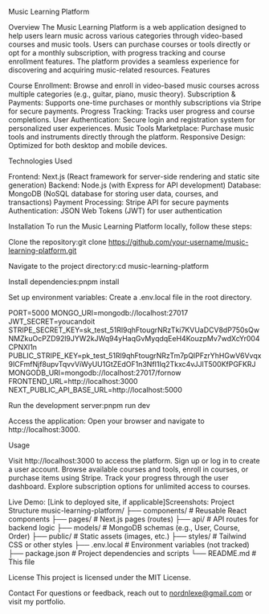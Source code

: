Music Learning Platform

Overview
The Music Learning Platform is a web application designed to help users learn music across various categories through video-based courses and music tools. Users can purchase courses or tools directly or opt for a monthly subscription, with progress tracking and course enrollment features. The platform provides a seamless experience for discovering and acquiring music-related resources.
Features

Course Enrollment: Browse and enroll in video-based music courses across multiple categories (e.g., guitar, piano, music theory).
Subscription & Payments: Supports one-time purchases or monthly subscriptions via Stripe for secure payments.
Progress Tracking: Tracks user progress and course completions.
User Authentication: Secure login and registration system for personalized user experiences.
Music Tools Marketplace: Purchase music tools and instruments directly through the platform.
Responsive Design: Optimized for both desktop and mobile devices.

Technologies Used

Frontend: Next.js (React framework for server-side rendering and static site generation)
Backend: Node.js (with Express for API development)
Database: MongoDB (NoSQL database for storing user data, courses, and transactions)
Payment Processing: Stripe API for secure payments
Authentication: JSON Web Tokens (JWT) for user authentication

Installation
To run the Music Learning Platform locally, follow these steps:

Clone the repository:git clone https://github.com/your-username/music-learning-platform.git


Navigate to the project directory:cd music-learning-platform


Install dependencies:pnpm install


Set up environment variables:
Create a .env.local file in the root directory.

PORT=5000
MONGO_URI=mongodb://localhost:27017
JWT_SECRET=youcandoit
STRIPE_SECRET_KEY=sk_test_51Rl9qhFtougrNRzTki7KVUaDCV8dP750sQwNMZkuOcPZD92l9JYW2kJWq94yHaqGvMyqdqEeH4KouzpMv7wdXcYr004CPNXl1n
PUBLIC_STRIPE_KEY=pk_test_51Rl9qhFtougrNRzTm7pQIPFzrYhHGwV6Vvqx9ICFmfNjf8upvTqvvViWyUU1GtZEdOF1n3NfI1Iq2Tkxc4vJJlT500KfPGFKRJ
MONGODB_URI=mongodb://localhost:27017/fornow
FRONTEND_URL=http://localhost:3000
NEXT_PUBLIC_API_BASE_URL=http://localhost:5000

Run the development server:pnpm run dev


Access the application:
Open your browser and navigate to http://localhost:3000.



Usage

Visit http://localhost:3000 to access the platform.
Sign up or log in to create a user account.
Browse available courses and tools, enroll in courses, or purchase items using Stripe.
Track your progress through the user dashboard.
Explore subscription options for unlimited access to courses.

Live Demo: [Link to deployed site, if applicable]Screenshots:
Project Structure
music-learning-platform/
├── components/        # Reusable React components
├── pages/             # Next.js pages (routes)
├── api/               # API routes for backend logic
├── models/            # MongoDB schemas (e.g., User, Course, Order)
├── public/            # Static assets (images, etc.)
├── styles/            # Tailwind CSS or other styles
├── .env.local         # Environment variables (not tracked)
├── package.json       # Project dependencies and scripts
└── README.md          # This file

License
This project is licensed under the MIT License.

Contact
For questions or feedback, reach out to nordnlexe@gmail.com or visit my portfolio.
